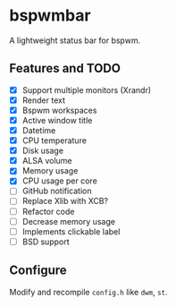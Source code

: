 # bspwmbar

A lightweight status bar for bspwm.

## Features and TODO

-[x] Support multiple monitors (Xrandr)
-[x] Render text
-[x] Bspwm workspaces
-[x] Active window title
-[x] Datetime
-[x] CPU temperature
-[x] Disk usage
-[x] ALSA volume
-[x] Memory usage
-[x] CPU usage per core
-[ ] GitHub notification
-[ ] Replace Xlib with XCB?
-[ ] Refactor code
-[ ] Decrease memory usage
-[ ] Implements clickable label
-[ ] BSD support

## Configure

Modify and recompile `config.h` like `dwm`, `st`.
